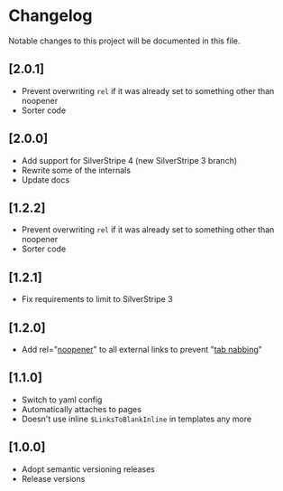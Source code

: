 # Changelog

Notable changes to this project will be documented in this file.

## [2.0.1]
- Prevent overwriting `rel` if it was already set to something other than noopener
- Sorter code

## [2.0.0]
- Add support for SilverStripe 4 (new SilverStripe 3 branch)
- Rewrite some of the internals
- Update docs

## [1.2.2]
- Prevent overwriting `rel` if it was already set to something other than noopener
- Sorter code

## [1.2.1]
- Fix requirements to limit to SilverStripe 3

## [1.2.0]
- Add rel="[noopener](https://mathiasbynens.github.io/rel-noopener/)" to all external links to prevent "[tab nabbing](http://www.azarask.in/blog/post/a-new-type-of-phishing-attack/)"

## [1.1.0]
- Switch to yaml config
- Automatically attaches to pages
- Doesn't use inline `$LinksToBlankInline` in templates any more

## [1.0.0]
- Adopt semantic versioning releases
- Release versions
